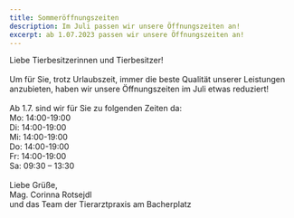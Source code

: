 ```yaml
---
title: Sommeröffnungszeiten
description: Im Juli passen wir unsere Öffnungszeiten an!
excerpt: ab 1.07.2023 passen wir unsere Öffnungszeiten an!
---
```

Liebe Tierbesitzerinnen und Tierbesitzer!<br />
<br />
Um für Sie, trotz Urlaubszeit, immer die beste Qualität unserer Leistungen anzubieten, haben wir unsere Öffnungszeiten im Juli etwas reduziert!<br />
<br />
Ab 1.7. sind wir für Sie zu folgenden Zeiten da:<br />
Mo: 14:00-19:00<br />
Di: 14:00-19:00<br />
Mi: 14:00-19:00<br />
Do: 14:00-19:00<br />
Fr: 14:00-19:00<br />
Sa: 09:30 – 13:30<br />
<br />
Liebe Grüße,<br /> 
Mag. Corinna Rotsejdl<br /> 
und das Team der Tierarztpraxis am Bacherplatz<br />